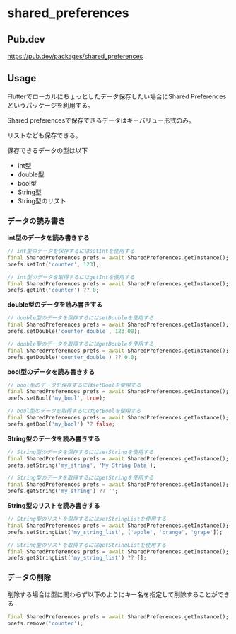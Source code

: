 # shared_preferences

## Pub.dev
https://pub.dev/packages/shared_preferences

## Usage
Flutterでローカルにちょっとしたデータ保存したい場合にShared Preferencesというパッケージを利用する。

Shared preferencesで保存できるデータはキーバリュー形式のみ。

リストなども保存できる。

保存できるデータの型は以下

- int型
- double型
- bool型
- String型
- String型のリスト

### データの読み書き

**int型のデータを読み書きする**

```dart
// int型のデータを保存するにはsetIntを使用する
final SharedPreferences prefs = await SharedPreferences.getInstance();
prefs.setInt('counter', 123);

// int型のデータを取得するにはgetIntを使用する
final SharedPreferences prefs = await SharedPreferences.getInstance();
prefs.getInt('counter') ?? 0;
```

**double型のデータを読み書きする**
```dart
// double型のデータを保存するにはsetDoubleを使用する
final SharedPreferences prefs = await SharedPreferences.getInstance();
prefs.setDouble('counter_double', 123.00);

// double型のデータを取得するにはgetDoubleを使用する
final SharedPreferences prefs = await SharedPreferences.getInstance();
prefs.getDouble('counter_double') ?? 0.0;
```

**bool型のデータを読み書きする**
```dart
// bool型のデータを保存するにはsetBoolを使用する
final SharedPreferences prefs = await SharedPreferences.getInstance();
prefs.setBool('my_bool', true);

// bool型のデータを取得するにはgetBoolを使用する
final SharedPreferences prefs = await SharedPreferences.getInstance();
prefs.getBool('my_bool') ?? false;
```

**String型のデータを読み書きする**
```dart
// String型のデータを保存するにはsetStringを使用する
final SharedPreferences prefs = await SharedPreferences.getInstance();
prefs.setString('my_string', 'My String Data');

// String型のデータを取得するにはgetStringを使用する
final SharedPreferences prefs = await SharedPreferences.getInstance();
prefs.getString('my_string') ?? '';
```

**String型のリストを読み書きする**
```dart
// String型のリストを保存するにはsetStringListを使用する
final SharedPreferences prefs = await SharedPreferences.getInstance();
prefs.setStringList('my_string_list', ['apple', 'orange', 'grape']);

// String型のリストを取得するにはgetStringListを使用する
final SharedPreferences prefs = await SharedPreferences.getInstance();
prefs.getStringList('my_string_list') ?? [];
```

### データの削除

削除する場合は型に関わらず以下のようにキー名を指定して削除することができる
```dart
final SharedPreferences prefs = await SharedPreferences.getInstance();
prefs.remove('counter');
```
